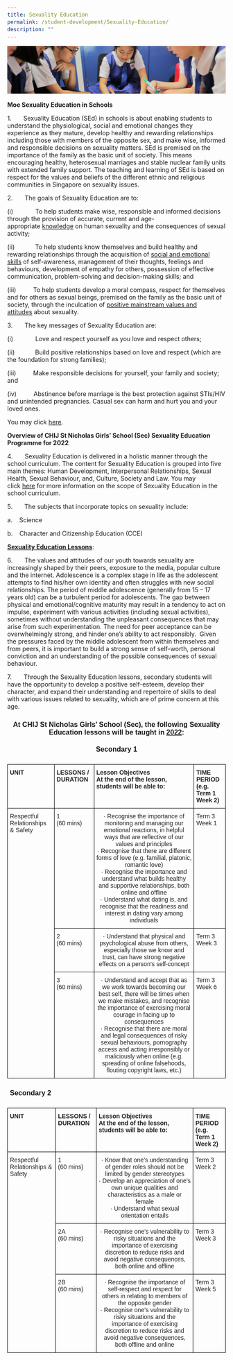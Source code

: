 ```yaml
---
title: Sexuality Education
permalink: /student-development/Sexuality-Education/
description: ""
---
```

![](/images/Student-Development_v2.jpg)

<b>Moe Sexuality Education in Schools</b>

1.       Sexuality Education (SEd) in schools is about enabling students to understand the physiological, social and emotional changes they experience as they mature, develop healthy and rewarding relationships including those with members of the opposite sex, and make wise, informed and responsible decisions on sexuality matters. SEd is premised on the importance of the family as the basic unit of society. This means encouraging healthy, heterosexual marriages and stable nuclear family units with extended family support. The teaching and learning of SEd is based on respect for the values and beliefs of the different ethnic and religious communities in Singapore on sexuality issues.

2.       The goals of Sexuality Education are to:

(i)             To help students make wise, responsible and informed decisions through the provision of accurate, current and age-appropriate <u>knowledge</u> on human sexuality and the consequences of sexual activity;

(ii)            To help students know themselves and build healthy and rewarding relationships through the acquisition of <u>social and emotional skills</u> of self-awareness, management of their thoughts, feelings and behaviours, development of empathy for others, possession of effective communication, problem-solving and decision-making skills; and

(iii)          To help students develop a moral compass, respect for themselves and for others as sexual beings, premised on the family as the basic unit of society, through the inculcation of <u>positive mainstream values and attitudes</u> about sexuality.

3.       The key messages of Sexuality Education are:

(i)             Love and respect yourself as you love and respect others;

(ii)            Build positive relationships based on love and respect (which are the foundation for strong families);

(iii)          Make responsible decisions for yourself, your family and society; and

(iv)          Abstinence before marriage is the best protection against STIs/HIV and unintended pregnancies. Casual sex can harm and hurt you and your loved ones.

You may click [here](https://www.moe.gov.sg/programmes/sexuality-education).


<b>Overview of CHIJ St Nicholas Girls’ School (Sec) Sexuality Education Programme for 2022</b>

4.       Sexuality Education is delivered in a holistic manner through the school curriculum. The content for Sexuality Education is grouped into five main themes: Human Development, Interpersonal Relationships, Sexual Health, Sexual Behaviour, and, Culture, Society and Law. You may click [here](https://www.moe.gov.sg/programmes/sexuality-education/scope-and-teaching-approach) for more information on the scope of Sexuality Education in the school curriculum.

5.       The subjects that incorporate topics on sexuality include: 

a.    Science 

b.    Character and Citizenship Education (CCE)

<u><b>Sexuality Education Lessons</b></u>: 

6.       The values and attitudes of our youth towards sexuality are increasingly shaped by their peers, exposure to the media, popular culture and the internet. Adolescence is a complex stage in life as the adolescent attempts to find his/her own identity and often struggles with new social relationships. The period of middle adolescence (generally from 15 – 17 years old) can be a turbulent period for adolescents. The gap between physical and emotional/cognitive maturity may result in a tendency to act on impulse, experiment with various activities (including sexual activities), sometimes without understanding the unpleasant consequences that may arise from such experimentation. The need for peer acceptance can be overwhelmingly strong, and hinder one’s ability to act responsibly.  Given the pressures faced by the middle adolescent from within themselves and from peers, it is important to build a strong sense of self-worth, personal conviction and an understanding of the possible consequences of sexual behaviour. 

7.       Through the Sexuality Education lessons, secondary students will have the opportunity to develop a positive self-esteem, develop their character, and expand their understanding and repertoire of skills to deal with various issues related to sexuality, which are of prime concern at this age.


<style type="text/css">
.tg  {border-collapse:collapse;border-spacing:0;}
.tg td{border-color:black;border-style:solid;border-width:1px;font-family:Arial, sans-serif;font-size:14px;
  overflow:hidden;padding:10px 5px;word-break:normal;}
.tg th{border-color:black;border-style:solid;border-width:1px;font-family:Arial, sans-serif;font-size:14px;
  font-weight:normal;overflow:hidden;padding:10px 5px;word-break:normal;}
.tg .tg-hovb{border-color:#ffffff;font-size:16px;font-weight:bold;text-align:center;vertical-align:top}
</style>
<table class="tg">
<thead>
  <tr>
    <th class="tg-hovb">At CHIJ St Nicholas Girls’ School (Sec), the following Sexuality Education lessons will be taught in <span style="text-decoration:underline">2022</span>:</th>
  </tr>
</thead>
<tbody>
  <tr>
    <td class="tg-hovb">Secondary 1</td>
  </tr>
</tbody>
</table>


<style type="text/css">
.tg  {border-collapse:collapse;border-spacing:0;}
.tg td{border-color:black;border-style:solid;border-width:1px;font-family:Arial, sans-serif;font-size:14px;
  overflow:hidden;padding:10px 5px;word-break:normal;}
.tg th{border-color:black;border-style:solid;border-width:1px;font-family:Arial, sans-serif;font-size:14px;
  font-weight:normal;overflow:hidden;padding:10px 5px;word-break:normal;}
.tg .tg-vo25{color:#222;text-align:center;vertical-align:top}
.tg .tg-v41i{color:#222;font-weight:bold;text-align:left;vertical-align:top}
.tg .tg-brl1{color:#222;text-align:left;vertical-align:top}
</style>
<table class="tg">
<thead>
  <tr>
    <th class="tg-v41i">UNIT</th>
    <th class="tg-v41i">LESSONS / DURATION</th>
    <th class="tg-v41i">Lesson Objectives<br>At the end of the lesson, students will be able to:</th>
    <th class="tg-v41i">TIME PERIOD <br>(e.g. Term 1 Week 2)</th>
  </tr>
</thead>
<tbody>
  <tr>
    <td class="tg-brl1" rowspan="3">Respectful Relationships &amp; Safety<br> <br> </td>
    <td class="tg-brl1">1<br>(60 mins)</td>
    <td class="tg-vo25">·       Recognise the importance of monitoring and managing our emotional reactions, in helpful ways that are reflective of our values and principles <br>·       Recognise that there are different forms of love (e.g. familial, platonic, romantic love) <br>·       Recognise the importance and understand what builds healthy and supportive relationships, both online and offline <br>·       Understand what dating is, and recognise that the readiness and interest in dating vary among individuals</td>
    <td class="tg-brl1">Term 3 Week 1</td>
  </tr>
  <tr>
    <td class="tg-brl1">2<br>(60 mins)</td>
    <td class="tg-vo25">·       Understand that physical and psychological abuse from others, especially those we know and trust, can have strong negative effects on a person’s self-concept</td>
    <td class="tg-brl1">Term 3 Week 3</td>
  </tr>
  <tr>
    <td class="tg-brl1">3<br>(60 mins)</td>
    <td class="tg-vo25">·       Understand and accept that as we work towards becoming our best self, there will be times when we make mistakes, and recognise the importance of exercising moral courage in facing up to consequences <br>·       Recognise that there are moral and legal consequences of risky sexual behaviours, pornography access and acting irresponsibly or maliciously when online (e.g. spreading of online falsehoods, flouting copyright laws, etc.)</td>
    <td class="tg-brl1">Term 3 Week 6</td>
  </tr>
</tbody>
</table>


<style type="text/css">
.tg  {border-collapse:collapse;border-spacing:0;}
.tg td{border-color:black;border-style:solid;border-width:1px;font-family:Arial, sans-serif;font-size:14px;
  overflow:hidden;padding:10px 5px;word-break:normal;}
.tg th{border-color:black;border-style:solid;border-width:1px;font-family:Arial, sans-serif;font-size:14px;
  font-weight:normal;overflow:hidden;padding:10px 5px;word-break:normal;}
.tg .tg-hovb{border-color:#ffffff;font-size:16px;font-weight:bold;text-align:center;vertical-align:top}
</style>
<table class="tg">
<thead>
  <tr>
    <td class="tg-hovb">Secondary 2</td>
  </tr>
</thead>
</table>


<style type="text/css">
.tg  {border-collapse:collapse;border-spacing:0;}
.tg td{border-color:black;border-style:solid;border-width:1px;font-family:Arial, sans-serif;font-size:14px;
  overflow:hidden;padding:10px 5px;word-break:normal;}
.tg th{border-color:black;border-style:solid;border-width:1px;font-family:Arial, sans-serif;font-size:14px;
  font-weight:normal;overflow:hidden;padding:10px 5px;word-break:normal;}
.tg .tg-vo25{color:#222;text-align:center;vertical-align:top}
.tg .tg-v41i{color:#222;font-weight:bold;text-align:left;vertical-align:top}
.tg .tg-brl1{color:#222;text-align:left;vertical-align:top}
</style>
<table class="tg">
<thead>
  <tr>
    <th class="tg-v41i">UNIT</th>
    <th class="tg-v41i">LESSONS / DURATION</th>
    <th class="tg-v41i">Lesson Objectives<br>At the end of the lesson, students will be able to:</th>
    <th class="tg-v41i">TIME PERIOD<br>(e.g. Term 1 Week 2)</th>
  </tr>
</thead>
<tbody>
  <tr>
    <td class="tg-brl1" rowspan="3">Respectful Relationships &amp; Safety</td>
    <td class="tg-brl1">1<br>(60  mins)</td>
    <td class="tg-vo25">·      Know that one’s understanding of gender roles should not be limited by gender stereotypes<br>·      Develop an appreciation of one’s own unique qualities and characteristics as a male or female<br>·      Understand what sexual orientation entails</td>
    <td class="tg-brl1">Term 3 Week 2</td>
  </tr>
  <tr>
    <td class="tg-brl1">2A<br>(60 mins)</td>
    <td class="tg-vo25">·      Recognise one’s vulnerability to risky situations and the importance of exercising discretion to reduce risks and avoid negative consequences, both online and offline</td>
    <td class="tg-brl1">Term 3 Week 3</td>
  </tr>
  <tr>
    <td class="tg-brl1">2B<br>(60 mins)</td>
    <td class="tg-vo25">·     Recognise the importance of self-respect and respect for others in relating to members of the opposite gender <br>·     Recognise one’s vulnerability to risky situations and the importance of exercising discretion to reduce risks and avoid negative consequences, both offline and online</td>
    <td class="tg-brl1">Term 3 Week 5</td>
  </tr>
</tbody>
</table>